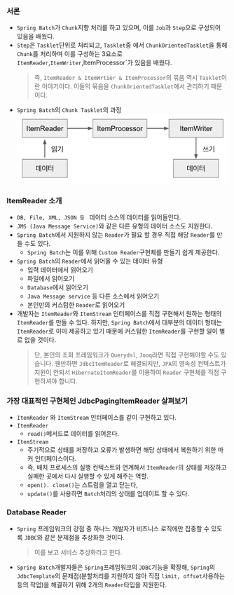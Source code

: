  ### 서론
* `Spring Batch`가 `Chunk`지향 처리를 하고 있으며, 이를 `Job`과 `Step`으로 구성되어 있음을 배웠다.
* `Step`은 `Tasklet`단위로 처리되고, `Tasklet`중 에서 `ChunkOrientedTasklet`을 통해 `Chunk`를 처리하며 이를 구성하는 3요소로
    `ItemReader`,`ItemWriter`,ItemProcessor`가 있음을 배웠다.
    > 즉, `ItemReader & ItemWrtier & ItemProcessor`의 묶음 역시 `Tasklet`이란 이야기이다.
  > 이들의 묶음을 `ChunkOrientedTasklet`에서 관리하기 때문이다.
* `Spring Batch`의 `Chunk Tasklet`의 과정
    ![img_15.png](img_15.png)


### ItemReader 소개
* `DB, File, XML, JSON 등 ` 데이터 소스의 데이터를 읽어들인다.
* `JMS (Java Message Service)`와 같은 다른 유형의 데이터 소스도 지원한다.
* `Spring Batch`에서 지원하지 않는 `Reader`가 필요 할 경우 직접 해당 `Reader`를 만들 수도 있다.
    * `Spring Batch`는 이를 위해 `Custom Reader`구현체를 만들기 쉽게 제공한다.
* `Spring Batch`의 `Reader`에서 읽어올 수 있는 데이터 유형
    * 입력 데이터에서 읽어오기
    * 파일에서 읽어오기
    * `Database`에서 읽어오기
    * `Java Message service` 등 다른 소스에서 읽어오기
    * 본인만의 커스텀한 `Reader`로 읽어오기
* 개발자는 `ItemReader`와 `ItemStream` 인터페이스를 직접 구현해서 원하는 형태의 `ItemReader`를 만들 수 있다.
    하지만, `Spring Batch`에서 대부분의 데이터 형태는 `ItemReader`로 이미 제공하고 있기 때문에 커스텀한 `ItemReader`를 구현할 일이 별로 없을 것이다.
    > 단, 본인의 조회 프레임워크가 `Querydsl`, `Jooq`라면 직접 구현해야할 수도 있습니다.
  웬만하면 `JdbcItemReader`로 해결되지만, `JPA`의 영속성 컨텍스트가 지원이 안되서 `HibernateItemReader`를 이용하여 `Reader` 구현체를 직접 구현하셔야 합니다.

### 가장 대표적인 구현체인 JdbcPagingItemReader 살펴보기
* `ItemReader` 와 `ItemStream` 인터페이스를 같이 구현하고 있다.
* `ItemReader`
    * `read()`메서드로 데이터를 읽어온다.
* `ItemStream`
    * 주기적으로 상태를 저장하고 오류가 발생하면 해당 상태에서 복원하기 위한 마커 인터페이스이다.
    * 즉, 배치 프로세스의 실행 컨텍스트와 연계해서 `ItemReader`의 상태를 저장하고 실패한 곳에서 다시 실행할 수 있게 해주는 역할.
    * `open(). close()`는 스트림을 열고 닫는다,
    * `update()`를 사용하면 `Batch`처리의 상태를 업데이트 할 수 있다.


### Database Reader
* `Spring` 프레임워크의 강점 중 하나느 개발자가 비즈니스 로직에만 집중할 수 있도록 `JDBC`와 같은 문제점을 추상화한 것이다.
    > 이를 보고 서비스 추상화라고 한다.
* `Spring Batch`개발자들은 `Spring`프레임워크의 `JDBC`기능을 확장해, `Spring`의 `JdbcTemplate`의 문제점(분할처리를 지원하지 않아 직접 `limit, offset`사용하는 등의 작업)을
  해결하기 위해 2개의 `Reader`타입을 지원한다.